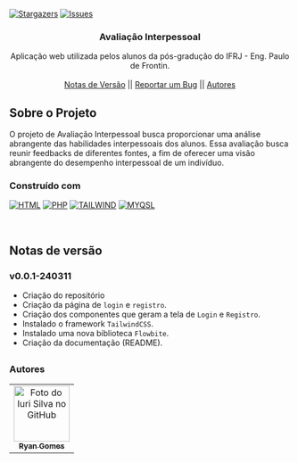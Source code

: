<!-- 
Readme used from model
https://github.com/othneildrew/Best-README-Template 
-->
<a name="readme-top"></a>


[![Stargazers][stars-shield]][stars-url]
[![Issues][issues-shield]][issues-url]

<!-- PROJECT LOGO -->
<div align="center">
  <h3 align="center">Avaliação Interpessoal</h3>

  <p align="center">
    Aplicação web utilizada pelos alunos da pós-gradução do IFRJ - Eng. Paulo de Frontin.
    <br />
    <br />
    <a href="#notas-de-versão">Notas de Versão</a>
    ||
    <a href="https://github.com/RRyanDEV/avaliacao-interpessoal/issues">Reportar um Bug</a>
    ||
    <a href="#autores">Autores</a>
    </p>
</div>

<!-- ABOUT THE PROJECT -->

## Sobre o Projeto

O projeto de Avaliação Interpessoal busca proporcionar uma análise abrangente das habilidades interpessoais dos alunos. Essa avaliação busca reunir feedbacks de diferentes fontes, a fim de oferecer uma visão abrangente do desempenho interpessoal de um indivíduo.

### Construído com

[![HTML][HTML]][html-url]
[![PHP][PHP]][php-url]
[![TAILWIND][TAILWINDCSS]][tailwind-url]
[![MYQSL][MYSQL]][mysql-url]

<br />
 
<a name="section-changelog">

## Notas de versão

</a>

### v0.0.1-240311

- Criação do repositório
- Criação da página de `login` e `registro`.
- Criação dos componentes que geram a tela de `Login` e `Registro`.
- Instalado o framework `TailwindCSS`.
- Instalado uma nova biblioteca `Flowbite`.
- Criação da documentação (README).

<!-- <p align="right">(<a href="#readme-top">back to top</a>)</p> -->

##

<a name="section-autores">

### Autores
</a>

<table>
  <tr>
    <td align="center">
      <a href="#">
        <img src="https://avatars.githubusercontent.com/u/85912228?v=4" width="100px;" alt="Foto do Iuri Silva no GitHub"/><br>
        <sub>
          <b>Ryan Gomes</b>
        </sub>
      </a>
    </td>
</table>

<!-- MARKDOWN LINKS & IMAGES -->
<!-- https://www.markdownguide.org/basic-syntax/#reference-style-links -->

[stars-shield]: https://img.shields.io/github/stars/RRyanDEV/avaliacao-interpessoal?style=for-the-badge
[stars-url]: https://github.com/RRyanDEV/avaliacao-interpessoal/stargazers

[issues-shield]: https://img.shields.io/github/issues/RRyanDEV/avaliacao-interpessoal?style=for-the-badge
[issues-url]: https://github.com/RRyanDEV/avaliacao-interpessoal/issues

[HTML]: https://img.shields.io/badge/html-%23E34F26.svg?style=for-the-badge&logo=html5&logoColor=white
[html-url]: https://developer.mozilla.org/pt-BR/docs/Web/HTML

[PHP]: https://img.shields.io/badge/php-%23777BB4.svg?style=for-the-badge&logo=php&logoColor=white
[php-url]: https://www.php.net

[TailwindCSS]: https://img.shields.io/badge/tailwindcss-%2338B2AC.svg?style=for-the-badge&logo=tailwind-css&logoColor=white
[tailwind-url]: https://tailwindcss.com

[MYSQL]: https://img.shields.io/badge/mysql-%23316192.svg?style=for-the-badge&logo=mysql&logoColor=white
[mysql-url]: https://www.mysql.com
